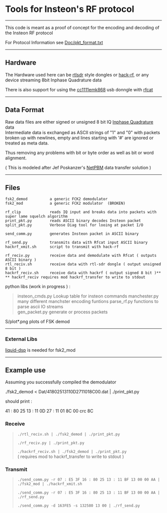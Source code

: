 # Tools for Insteon's RF protocol #

----

This code is meant as a proof of concept for the encoding and decoding of the Insteon RF protocol


For Protocol  Information see [Doc/pkt_format.txt](Doc/pkt_format.txt)


----

## Hardware ##

The Hardware used here can be
[rtlsdr](http://sdr.osmocom.org/trac/wiki/rtl-sdr) style dongles or
[hack-rf](https://greatscottgadgets.com/hackrf/), or any device streaming 8bit Inphase Quadrature data

There is also support for using the
[cc1111emk868](http://www.ti.com/tool/cc1111emk868-915) usb donngle with
[rfcat](https://bitbucket.org/atlas0fd00m/rfcat)

----

## Data Format ##

Raw data files are either signed or unsigned 8 bit IQ [Inphase Quadrature](https://en.wikipedia.org/wiki/In-phase_and_quadrature_components) data  
Intermediate data is exchanged as ASCII strings of  "1" and "0" with packets broken up with newlines,
empty and lines starting with '#' are ignored or treated as meta data.

Thus removing any problems with bit or byte order as well as bit or word alignment.

( This is modeled after Jef Poskanzer's [NetPBM](http://en.wikipedia.org/wiki/Netpbm_format) data transfer solution )


----

## Files ##

    fsk2_demod          a generic FCK2 demodulator 
    fsk2_mod            a generic FCK2 modulator  (BROKEN)

    rf_clip             reads IQ input and breaks data into packets with super lame squelch algorithm
    print_pkt.py        reads ASCII binary decodes Insteon packet
    split_pkt.py        Verbose Diag tool for looing at packet I/O

    send_comm.py        generates Insteon packet in ASCII binary

    rf_send.py	        transmits data with Rfcat input ASCII binary
    hackrf_xmit.sh      script to transmit with hack-rf      

    rf_reciv.py	        receive data and demodulate with Rfcat ( outputs ASCII binary )
    rtl_reciv.sh        receive data with rtl-sdr dongle ( output unsigned 8 bit )
    hackrf_reciv.sh     receive data with hackrf ( output signed 8 bit )**  
    ** hackrf_reciv requires mod hackrf_transfer to write to stdout 

python libs (work in progress ) :  

>  insteon_cmds.py      Lookup table for insteon commands
>  manchester.py        many different manchster encoding funtions 
>  parse_rf.py          functions to parse ascii IO streams  
>  gen_packet.py        generate or process packets


S/plot*.png         plots of FSK demod

----

### External Libs ###

[liquid-dsp](http://liquidsdr.org/) is needed for fsk2_mod 

----

## Example use ##

Assuming you successfully compiled the demodulator 

   ./fsk2_demod < Dat/41802513110D2711018C00.dat  | ./print_pkt.py

should print :

   41 : 80 25 13 : 11 0D 27 : 11 01 8C 00           crc 8C

### Receive ###
 
>  `./rtl_reciv.sh | ./fsk2_demod | ./print_pkt.py` 
>
>  `./rf_reciv.py | ./print_pkt.py`
>
>  `./hackrf_reciv.sh | ./fsk2_demod | ./print_pkt.py`  
>  ( requires mod to hackrf_transfer to write to stdout )

### Transmit ###

>  `./send_comm.py -r 07 : E5 3F 16 : 80 25 13 : 11 BF 13 00 00 AA | ./fsk2_mod | ./hackrf_xmit.sh`
>
>  `./send_comm.py -r 07 : E5 3F 16 : 80 25 13 : 11 BF 13 00 00 AA | ./rf_send.py`
>
>  `./send_comm.py -d 163FE5 -s 132580 13 00 | ./rf_send.py`


